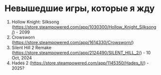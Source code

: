 # Невышедшие игры, которые я жду
1. Hollow Knight: Silksong (https://store.steampowered.com/app/1030300/Hollow_Knight_Silksong/) - 2099
2. Crowsworn (https://store.steampowered.com/app/1614330/Crowsworn/)
3. Silent Hill 2 Remake (https://store.steampowered.com/app/2124490/SILENT_HILL_2/) - 10 Oct, 2024
4. Hades 2 (https://store.steampowered.com/app/1145350/Hades_II/) - 2025?
